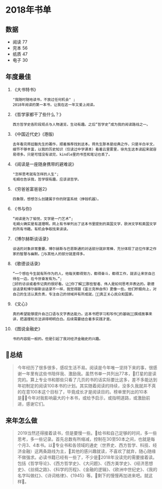 # 2018年书单

## 数据

* 阅读 77
* 完本 56
* 纸质 47
* 电子 30

## 年度最佳

1. 《大书特书》

       "我随时随地读书，不放过任何机会" ;
       2018年阅读的第一本书，让我在这一年又爱上阅读。

2. 《哲学家都干了些什么？》

       西方哲学史各阶段观点与人物速览，生动有趣。之后“哲学史”成为我的阅读路线之一。

3. 《中国近代史》(港版)

       去年看完蒋廷黻先生的著作，顺着推荐找到这本。蒋先生那本是经典之作，只是半白半文，细节不够丰富，以我的历史知识（仅读过中学课本）看着云里雾里，徐先生这本读起来就容易得多。只是可惜没有读完，kindle里的书签和笔记也丢了。

4. 《阅读是一座随身携带的避难说》

       "怎样思考就有怎样的人生";
       毛姆也告诉我，哲学很有趣，应该读哲学。

5. 《穷爸爸富爸爸2》

       四象限，想想怎么创建属于你的财富系统（挣钱机器）。

6. 《书与你》

       “阅读是为了愉悦，文学是一门艺术”;
       毛姆火确实是有道理啊。网上有书单列出了这本书里提到的英国文学，欧洲文学和美国文学的所有书籍。有机会争取找来读读。

7. 《博尔赫斯谈话录》

       谈话的对象非常重要，博尔赫斯与巴恩斯通的对话部分就非常棒，充分体现了这位作家之作家的智慧与幽默。与其他人的部分就差得多。

8. 《歌德谈话录》

       “一个想在今生就有所作为的人，他每天都得努力，都得奋斗，都得工作，就该让来世自己待在一边，在今世奋发有为。”;
       好的访谈或者传记真的很好看。让你了解那些智者、伟人是如何思考并表达的。歌德谈话录和博尔赫斯谈话录不一样，我觉得跟《富兰克林自传》更像一些。他们积极向上，对自己的生活认真负责，专注自己的领域并有所成就，真正关心民众和国家。

9. 《文心》

       真的希望能够提升自己口语与文字表达能力。这本书把学习和写作的基础撰成故事来讲，把道理和方法讲得明明白白。后续需要结合着多实践才是。

10. 《图说金融史》

        书的内容挺一般的。但是引起了我对经济金融史的兴趣。

## 总结

>今年经历了很多很多，感叹生活不易。阅读是今年唯一坚持下来的事，很感谢一年里有这些书陪伴我、激励我。虽然书单一共列出77本，打星的是读完的。算上专业书和那些只看了几页的书的话实际要比这多，差不多能达到年初制定的阅读100本书的计划。其实随着阅读的持续，没多久我就并不真的在意100本这个目标了，毕竟成长才是阅读目的。榜单里列出的10本是今年对我影响最大的十本书，或给予启示，或指明道路，或激励前进，感谢它们。

## 来年怎么做

>2019当然还得接着读书，但是要慢一些。给书和自己足够的时间，多一些思考，多一些记录。首先总数有所缩减，控制在30至50本之间，也就是每个月3、4本书。以专业书和各领域的通史（世界史、西方哲学、科技、经济金融）这两条路线为主，其他的感兴趣就读，不喜欢了就弃，随心随缘不做强求。必读书籍已经有一些了，不少是2018年没读完的需要接着读。包括《哲学导论》、《西方哲学史》、《大问题》、《西方美学史》、《经济思想史》、《丝绸之路》、《科学的历程》、《金融的逻辑》、《欧洲中世纪史》、《我的名字叫做红》、《诗词格律》、《1945》等。剩下的慢慢再加进来吧。就这样。

